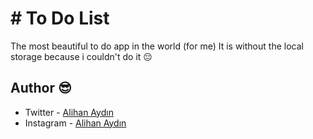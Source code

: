 # # To Do List

The most beautiful to do app in the world (for me)
It is without the local storage because i couldn't do it 😔

## Author 😎

- Twitter - [Alihan Aydın](https://twitter.com/alihanayd1n)
- Instagram - [Alihan Aydın](https://instagram.com/alihan.aydinn)
